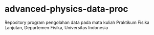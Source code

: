 # advanced-physics-data-proc
Repository program pengolahan data pada mata kuliah Praktikum Fisika Lanjutan, Departemen Fisika, Universitas Indonesia
